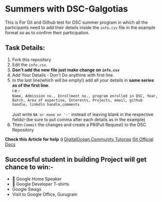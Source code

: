# Summers with DSC-Galgotias 
This is For Git and Github test for DSC summer program in which all the participants need to add their details inside the `info.csv` file in the example format so as to confirm their participation.

## Task Details:
<ol>
  <li>Fork this repository</li>
  <li>Edit the <code>info.csv</code>.</li>
  <li><b>Don't add the new file just make change on <code>info.csv</code></b></li> 
  <li>Add Your Details - Don't Do anythine with first line.</li>
 <li>In the last line(which will be empty!) add all your details in <b>same series as of the first line</b>.
   <br />
   i.e.-
   <br /><code>Name, Admission no., Enrollment no., program enrolled in DSC, Year, Batch, Area of expertise, Interests, Projects, email, github handle, linkdln handle,comments</code>
   <br /> <br />
   Just write <code>NA or none or '-'</code> instead of leaving blank in the respective fields!-(be sure to put comma after each details as in the example)</li>
  <li>Then <code>Commit</code> the changes and create a PR(Pull Request) to the DSC Repository</li>
</ol>

<b>Check this Article for help :)</b> [DigitalOcean Community Tutorias](https://www.digitalocean.com/community/tutorials/how-to-create-a-pull-request-on-github)
[Git Official Docs](https://git-scm.com/doc)
## Successful student in building Project will get chance to win:-
* 🥇 Google Home Speaker
* 🥇 Google Developer T-shirts
*   Google Swags
*   Visit to Google Office, Gurugram

